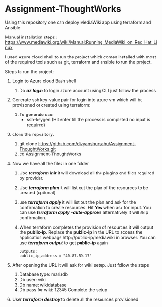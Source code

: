 # Assignment-ThoughtWorks

Using this repository one can deploy MediaWiki app using terraform and Ansible

Manual installation steps : https://www.mediawiki.org/wiki/Manual:Running_MediaWiki_on_Red_Hat_Linux 

I used Azure cloud shell to run the project which comes installed with most of the required tools such as git, terraform and ansible to run the project.

Steps to run the project:

1. Login to Azure cloud Bash shell
   1. Do _**az login**_ to login azure account using CLI just follow the process

2. Generate ssh key-value pair for login into azure vm which will be provisoned or created using terraform:
   1. To generate use: 
      - ssh-keygen (Hit enter till the process is completed no input is required)
      
3. clone the repository:
   1. git clone https://github.com/divyanshursahu/Assignment-ThoughtWorks.git
   2. cd Assignment-ThoughtWorks

4. Now we have all the files in one folder
   1. Use **_terraform init_** it will download all the plugins and files required by provider.
   2. Use **_terraform plan_** it will list out the plan of the resources to be created (optional)
   3. use _**terraform apply**_ it will list out the plan and ask for the confirmation to create resources. Hit **Yes** when ask for input. 
   You can use _**terraform apply**_ _**-auto-approve**_ alternatively it will skip confirmation.
	 4. When terraform completes the provision of resources it will output the **public-ip**. Replace the **public-ip** in the URL to access the application webpage
	    http://public-ip/mediawiki in browser. You can use **_terraform output_** to get **public-ip** again
			
			Outputs:
			public_ip_address = "40.87.59.17"
			
5. After opening the URL it will ask for wiki setup. Just follow the steps
   1. Database type: mariadb
   2. Db user: wiki
   3. Db name: wikidatabase
   4. Db pass for wiki: 12345
   Complete the setup

6. User **_terraform destroy_** to delete all the resources provisioned 
